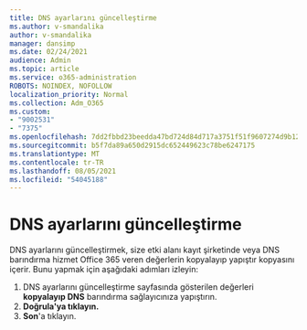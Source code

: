 ```yaml
---
title: DNS ayarlarını güncelleştirme
ms.author: v-smandalika
author: v-smandalika
manager: dansimp
ms.date: 02/24/2021
audience: Admin
ms.topic: article
ms.service: o365-administration
ROBOTS: NOINDEX, NOFOLLOW
localization_priority: Normal
ms.collection: Adm_O365
ms.custom:
- "9002531"
- "7375"
ms.openlocfilehash: 7dd2fbbd23beedda47bd724d84d717a3751f51f9607274d9b124f14463cf4b50
ms.sourcegitcommit: b5f7da89a650d2915dc652449623c78be6247175
ms.translationtype: MT
ms.contentlocale: tr-TR
ms.lasthandoff: 08/05/2021
ms.locfileid: "54045188"
---
```

# <a name="update-dns-settings"></a>DNS ayarlarını güncelleştirme

DNS ayarlarını güncelleştirmek, size etki alanı kayıt şirketinde veya DNS barındırma hizmet Office 365 veren değerlerin kopyalayıp yapıştır kopyasını içerir. Bunu yapmak için aşağıdaki adımları izleyin:

1. DNS ayarlarını güncelleştirme sayfasında gösterilen değerleri **kopyalayıp DNS** barındırma sağlayıcınıza yapıştırın.
2. **Doğrula'ya tıklayın.**
3. **Son**'a tıklayın.